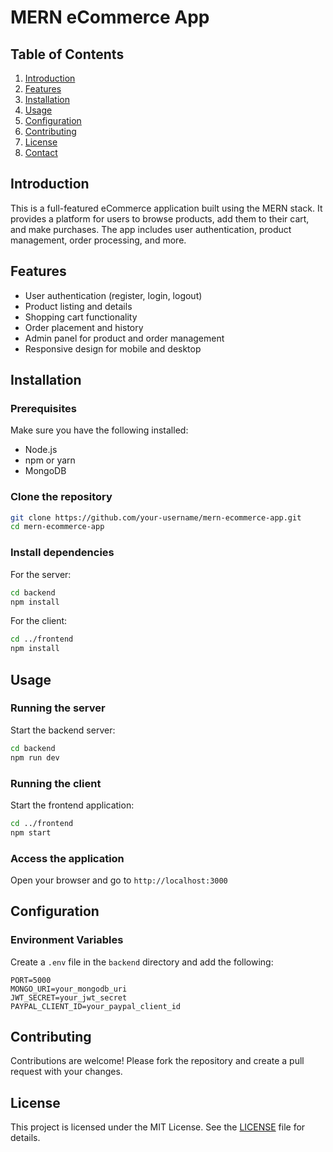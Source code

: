 
# MERN eCommerce App

## Table of Contents

1. [Introduction](#introduction)
2. [Features](#features)
3. [Installation](#installation)
4. [Usage](#usage)
5. [Configuration](#configuration)
6. [Contributing](#contributing)
7. [License](#license)
8. [Contact](#contact)

## Introduction

This is a full-featured eCommerce application built using the MERN stack. It provides a platform for users to browse products, add them to their cart, and make purchases. The app includes user authentication, product management, order processing, and more.

## Features

- User authentication (register, login, logout)
- Product listing and details
- Shopping cart functionality
- Order placement and history
- Admin panel for product and order management
- Responsive design for mobile and desktop

## Installation

### Prerequisites

Make sure you have the following installed:

- Node.js
- npm or yarn
- MongoDB

### Clone the repository

```bash
git clone https://github.com/your-username/mern-ecommerce-app.git
cd mern-ecommerce-app
```

### Install dependencies

For the server:

```bash
cd backend
npm install
```

For the client:

```bash
cd ../frontend
npm install
```

## Usage

### Running the server

Start the backend server:

```bash
cd backend
npm run dev
```

### Running the client

Start the frontend application:

```bash
cd ../frontend
npm start
```

### Access the application

Open your browser and go to `http://localhost:3000`

## Configuration

### Environment Variables

Create a `.env` file in the `backend` directory and add the following:

```env
PORT=5000
MONGO_URI=your_mongodb_uri
JWT_SECRET=your_jwt_secret
PAYPAL_CLIENT_ID=your_paypal_client_id
```

## Contributing

Contributions are welcome! Please fork the repository and create a pull request with your changes.

## License

This project is licensed under the MIT License. See the [LICENSE](LICENSE) file for details.



